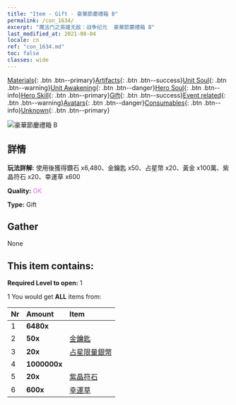 ```yaml
---
title: "Item - Gift - 豪華節慶禮箱 B"
permalink: /con_1634/
excerpt: "魔法门之英雄无敌：战争纪元  豪華節慶禮箱 B"
last_modified_at: 2021-08-04
locale: cn
ref: "con_1634.md"
toc: false
classes: wide
---
```

 [Materials](/ItemsCN/){: .btn .btn--primary}[Artifacts](/ItemsCN/Artifacts/){: .btn .btn--success}[Unit Soul](/ItemsCN/UnitSoul/){: .btn .btn--warning}[Unit Awakening](/ItemsCN/UnitAwakening/){: .btn .btn--danger}[Hero Soul](/ItemsCN/HeroSoul/){: .btn .btn--info}[Hero Skill](/ItemsCN/HeroSkill/){: .btn .btn--primary}[Gift](/ItemsCN/Gift/){: .btn .btn--success}[Event related](/ItemsCN/Events/){: .btn .btn--warning}[Avatars](/ItemsCN/Avatars/){: .btn .btn--danger}[Consumables](/ItemsCN/Consumables/){: .btn .btn--info}[Unknown](/ItemsCN/Unknown/){: .btn .btn--primary}

 ![豪華節慶禮箱 B](/images/t/i_907249.png)

## 詳情
 **玩法詳解:** 使用後獲得鑽石 x6,480、金鑰匙 x50、占星幣 x20、黃金 x100萬、紫晶符石 x20、幸運草 x600

 **Quality:** <span style="color: #DA70D6">OK</span>

 **Type:** Gift

## Gather

  None

## This item contains:

 **Required Level to open:** 1

 1 You would get **ALL** items  from:

  | Nr | Amount |     Item    |
  |:---|:-------|:------------|
  | 1 |  **6480x** | <i class="fas fa-gem"/> |  | 
  | 2 |  **50x** | [金鑰匙](/cn/Items/con_783/) |  | 
  | 3 |  **20x** | [占星限量銀幣](/cn/Items/con_969/) |  | 
  | 4 |  **1000000x** | <i class="fas fa-coins"/> |  | 
  | 5 |  **20x** | [紫晶符石](/cn/Items/con_720/) |  | 
  | 6 |  **600x** | [幸運草](/cn/Items/con_537/) |  | 
